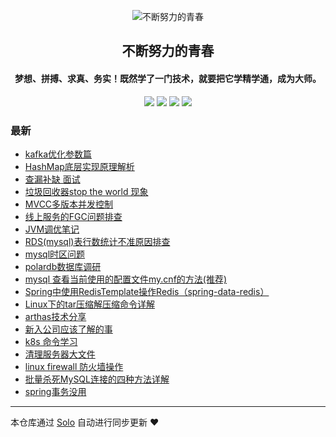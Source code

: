 <p align="center"><img alt="不断努力的青春" src="https://b3log.org/images/brand/solo-128.png"></p><h2 align="center">
不断努力的青春
</h2>

<h4 align="center">梦想、拼搏、求真、务实！既然学了一门技术，就要把它学精学通，成为大师。</h4>
<p align="center"><a title="不断努力的青春" target="_blank" href="https://github.com/a100488/solo-blog"><img src="https://img.shields.io/github/last-commit/a100488/solo-blog.svg?style=flat-square&color=FF9900"></a>
<a title="GitHub repo size in bytes" target="_blank" href="https://github.com/a100488/solo-blog"><img src="https://img.shields.io/github/repo-size/a100488/solo-blog.svg?style=flat-square"></a>
<a title="Solo Version" target="_blank" href="https://github.com/88250/solo/releases"><img src="https://img.shields.io/badge/solo-4.4.0-f1e05a.svg?style=flat-square&color=blueviolet"></a>
<a title="Hits" target="_blank" href="https://github.com/88250/hits"><img src="https://hits.b3log.org/a100488/solo-blog.svg"></a></p>

### 最新

* [kafka优化参数篇](http://localhost/articles/2022/01/24/1643024051329.html)
* [HashMap底层实现原理解析](http://localhost/articles/2022/01/24/1643024011965.html)
* [查漏补缺 面试](http://localhost/articles/2022/01/24/1643023969924.html)
* [垃圾回收器stop the world 现象](http://localhost/articles/2022/01/24/1643023867718.html)
* [MVCC多版本并发控制](http://localhost/articles/2022/01/24/1643023834901.html)
* [线上服务的FGC问题排查](http://localhost/articles/2022/01/24/1643023776341.html)
* [JVM调优笔记](http://localhost/articles/2022/01/24/1643023700585.html)
* [RDS(mysql)表行数统计不准原因排查](http://localhost/articles/2022/01/24/1643023318063.html)
* [mysql时区问题](http://localhost/articles/2022/01/24/1643022522157.html)
* [polardb数据库调研](http://localhost/articles/2022/01/24/1643022015909.html)
* [mysql 查看当前使用的配置文件my.cnf的方法(推荐)](http://localhost/articles/2022/01/24/1643021940948.html)
* [Spring中使用RedisTemplate操作Redis（spring-data-redis） ](http://localhost/articles/2022/01/24/1643021853350.html)
* [Linux下的tar压缩解压缩命令详解](http://localhost/articles/2022/01/24/1643021700890.html)
* [arthas技术分享](http://localhost/articles/2022/01/24/1643021594429.html)
* [新入公司应该了解的事](http://localhost/articles/2022/01/24/1643021197842.html)
* [k8s 命令学习](http://localhost/articles/2022/01/24/1643021078033.html)
* [清理服务器大文件](http://localhost/articles/2022/01/24/1643020864008.html)
* [linux  firewall 防火墙操作](http://localhost/articles/2022/01/24/1643020793758.html)
* [批量杀死MySQL连接的四种方法详解](http://localhost/articles/2022/01/24/1643020675708.html)
* [spring事务没用](http://localhost/articles/2022/01/24/1643020641978.html)



---

本仓库通过 [Solo](https://github.com/88250/solo) 自动进行同步更新 ❤️ 